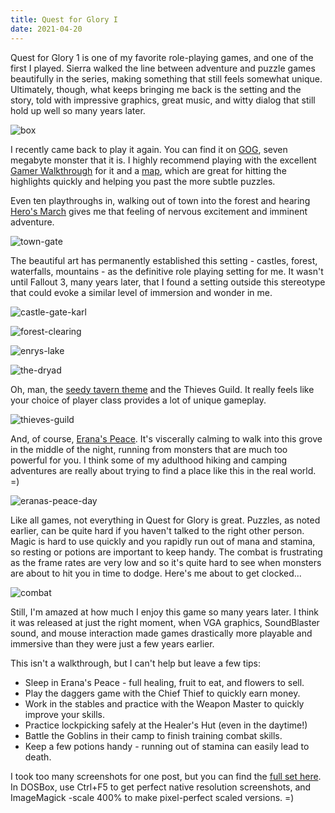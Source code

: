 ```yaml
---
title: Quest for Glory I
date: 2021-04-20
---
```


Quest for Glory 1 is one of my favorite role-playing games, and one of the first I played. Sierra walked the line between adventure and puzzle games beautifully in the series, making something that still feels somewhat unique. Ultimately, though, what keeps bringing me back is the setting and the story, told with impressive graphics, great music, and witty dialog that still hold up well so many years later.

![box](img/box.jpg)

I recently came back to play it again. You can find it on [GOG](https://www.gog.com/game/quest_for_glory), seven megabyte monster that it is. I highly recommend playing with the excellent [Gamer Walkthrough](http://gamerwalkthroughs.com/quest-for-glory-1/) for it and a [map](https://www.oldgames.sk/images/oldgames/adventure/Quest.for.Glory.1-vga/Maps/qfg-map.jpg), which are great for hitting the highlights quickly and helping you past the more subtle puzzles.

Even ten playthroughs in, walking out of town into the forest and hearing [Hero's March](https://www.youtube.com/watch?v=gDiAiF_dVQ8) gives me that feeling of nervous excitement and imminent adventure.

![town-gate](img/town-gate.png)

The beautiful art has permanently established this setting - castles, forest, waterfalls, mountains - as the definitive role playing setting for me. It wasn't until Fallout 3, many years later, that I found a setting outside this stereotype that could evoke a similar level of immersion and wonder in me.

![castle-gate-karl](img/castle-gate-karl.png)

![forest-clearing](img/forest-clearing.png)

![enrys-lake](img/enrys-lake.png)

![the-dryad](img/the-dryad.png)

Oh, man, the [seedy tavern theme](https://www.youtube.com/watch?v=sF617r584qU) and the Thieves Guild. It really feels like your choice of player class provides a lot of unique gameplay.

![thieves-guild](img/thieves-guild.png)

And, of course, [Erana's Peace](https://www.youtube.com/watch?v=AmjpRkyj2eM). It's viscerally calming to walk into this grove in the middle of the night, running from monsters that are much too powerful for you. I think some of my adulthood hiking and camping adventures are really about trying to find a place like this in the real world. =)

![eranas-peace-day](img/eranas-peace-day.png)

Like all games, not everything in Quest for Glory is great. Puzzles, as noted earlier, can be quite hard if you haven't talked to the right other person. Magic is hard to use quickly and you rapidly run out of mana and stamina, so resting or potions are important to keep handy. The combat is frustrating as the frame rates are very low and so it's quite hard to see when monsters are about to hit you in time to dodge. Here's me about to get clocked...

![combat](img/combat.png)

Still, I'm amazed at how much I enjoy this game so many years later. I think it was released at just the right moment, when VGA graphics, SoundBlaster sound, and mouse interaction made games drastically more playable and immersive than they were just a few years earlier.

This isn't a walkthrough, but I can't help but leave a few tips:

* Sleep in Erana's Peace - full healing, fruit to eat, and flowers to sell.
* Play the daggers game with the Chief Thief to quickly earn money.
* Work in the stables and practice with the Weapon Master to quickly improve your skills.
* Practice lockpicking safely at the Healer's Hut (even in the daytime!)
* Battle the Goblins in their camp to finish training combat skills.
* Keep a few potions handy - running out of stamina can easily lead to death.

I took too many screenshots for one post, but you can find the [full set here](files/qfg1-screenshots.zip). In DOSBox, use Ctrl+F5 to get perfect native resolution screenshots, and ImageMagick -scale 400% to make pixel-perfect scaled versions. =)